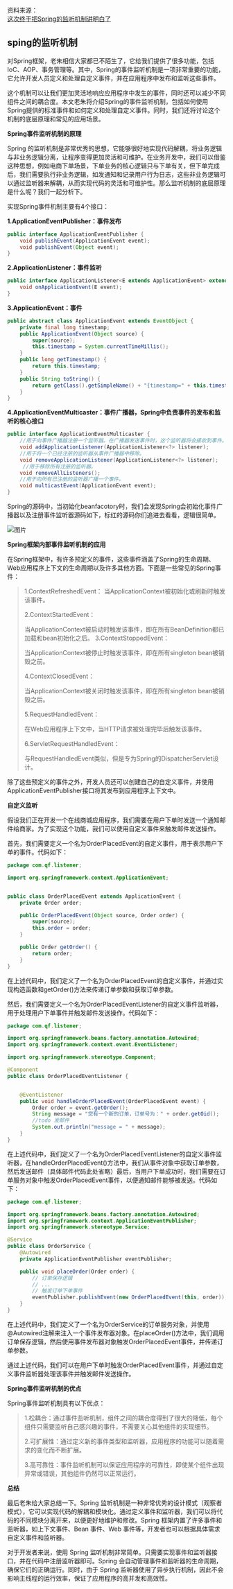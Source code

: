 资料来源：<br/>
[这次终于把Spring的监听机制讲明白了](https://mp.weixin.qq.com/s?__biz=MzUyMDAxMTE2Nw==&mid=2247510038&idx=1&sn=efeddd313e08e72f793763e539258100&chksm=f9f204e6ce858df01197380955a2d9e4eb253b13f75b84c24da6c8c47ad017d55af2721a98aa&scene=132#wechat_redirect)



## sping的监听机制

对Spring框架，老朱相信大家都已不陌生了，它给我们提供了很多功能，包括IoC、AOP、事务管理等。其中，Spring的事件监听机制是一项非常重要的功能，它允许开发人员定义和处理自定义事件，并在应用程序中发布和监听这些事件。

这个机制可以让我们更加灵活地响应应用程序中发生的事件，同时还可以减少不同组件之间的耦合度。本文老朱将介绍Spring的事件监听机制，包括如何使用Spring提供的标准事件和如何定义和处理自定义事件。同时，我们还将讨论这个机制的底层原理和常见的应用场景。

**Spring事件监听机制的原理**

Spring 的监听机制是非常优秀的思想，它能够很好地实现代码解耦，将业务逻辑与非业务逻辑分离，让程序变得更加灵活和可维护。在业务开发中，我们可以借鉴这种思想，例如电商下单场景，下单业务的核心逻辑只与下单有关，但下单完成后，我们需要执行非业务逻辑，如发通知和记录用户行为日志，这些非业务逻辑可以通过监听器来解耦，从而实现代码的灵活和可维护性。那么监听机制的底层原理是什么呢？我们一起分析下。

实现Spring事件机制主要有4个接口：

**1.ApplicationEventPublisher：事件发布**

```java
public interface ApplicationEventPublisher {
    void publishEvent(ApplicationEvent event);
    void publishEvent(Object event);
}
```



**2.ApplicationListener：事件监听**

```java
public interface ApplicationListener<E extends ApplicationEvent> extends EventListener {
    void onApplicationEvent(E event);
}
```



**3.ApplicationEvent：事件**

```java
public abstract class ApplicationEvent extends EventObject {
    private final long timestamp;
    public ApplicationEvent(Object source) {
        super(source);
        this.timestamp = System.currentTimeMillis();
    }
    public long getTimestamp() {
        return this.timestamp;
    }
    public String toString() {
        return getClass().getSimpleName() + "{timestamp=" + this.timestamp + ", source=" + getSource() + "}";
    }
}
```



**4.ApplicationEventMulticaster：事件广播器，Spring中负责事件的发布和监听的核心接口**

```java
public interface ApplicationEventMulticaster {
    //用于向事件广播器注册一个监听器。在广播器发送事件时，这个监听器将会接收到事件。
    void addApplicationListener(ApplicationListener<?> listener);
    //用于将一个已经注册的监听器从事件广播器中移除。
    void removeApplicationListener(ApplicationListener<?> listener);
     //用于移除所有注册的监听器。
    void removeAllListeners();
    //用于向所有已注册的监听器广播一个事件。
    void multicastEvent(ApplicationEvent event);
}
```



Spring的源码中，当初始化beanfacotory时，我们会发现Spring会初始化事件广播器以及注册事件监听器源码如下，标红的源码你们追进去看看，逻辑很简单。



![图片](img\dsafoejwie.png)


 **Spring框架内部事件监听机制的应用**



在Spring框架中，有许多预定义的事件，这些事件涵盖了Spring的生命周期、Web应用程序上下文的生命周期以及许多其他方面。下面是一些常见的Spring事件：

> 1.ContextRefreshedEvent：
> 当ApplicationContext被初始化或刷新时触发该事件。
>
> 2.ContextStartedEvent：
>
> 当ApplicationContext被启动时触发该事件，即在所有BeanDefinition都已加载和bean初始化之后。
> 3.ContextStoppedEvent：
>
> 当ApplicationContext被停止时触发该事件，即在所有singleton bean被销毁之前。
>
> 4.ContextClosedEvent：
>
> 当ApplicationContext被关闭时触发该事件，即在所有singleton bean被销毁之后。
>
> 5.RequestHandledEvent：
>
> 在Web应用程序上下文中，当HTTP请求被处理完毕后触发该事件。
>
> 6.ServletRequestHandledEvent：
>
> 与RequestHandledEvent类似，但是专为Spring的DispatcherServlet设计。

除了这些预定义的事件之外，开发人员还可以创建自己的自定义事件，并使用ApplicationEventPublisher接口将其发布到应用程序上下文中。

 **自定义监听**

假设我们正在开发一个在线商城应用程序，我们需要在用户下单时发送一个通知邮件给商家。为了实现这个功能，我们可以使用自定义事件来触发邮件发送操作。

首先，我们需要定义一个名为OrderPlacedEvent的自定义事件，用于表示用户下单的事件。代码如下：

```java
package com.qf.listener;

import org.springframework.context.ApplicationEvent;


public class OrderPlacedEvent extends ApplicationEvent {
    private Order order;

    public OrderPlacedEvent(Object source, Order order) {
        super(source);
        this.order = order;
    }

    public Order getOrder() {
        return order;
    }
}
```



在上述代码中，我们定义了一个名为OrderPlacedEvent的自定义事件，并通过实现构造函数和getOrder()方法来传递订单参数和获取订单参数。

然后，我们需要定义一个名为OrderPlacedEventListener的自定义事件监听器，用于处理用户下单事件并触发邮件发送操作。代码如下：

```java
package com.qf.listener;

import org.springframework.beans.factory.annotation.Autowired;
import org.springframework.context.event.EventListener;

import org.springframework.stereotype.Component;

@Component
public class OrderPlacedEventListener {


    @EventListener
    public void handleOrderPlacedEvent(OrderPlacedEvent event) {
        Order order = event.getOrder();
        String message = "您有一个新的订单，订单号为：" + order.getOid();
        //todo 发邮件
        System.out.println("message = " + message);
    }
}
```

在上述代码中，我们定义了一个名为OrderPlacedEventListener的自定义事件监听器，在handleOrderPlacedEvent()方法中，我们从事件对象中获取订单参数，然后发送邮件（具体邮件代码此处省略）最后，当用户下单成功时，我们需要在订单服务对象中触发OrderPlacedEvent事件，以便通知邮件能够被发送。代码如下：

```java
package com.qf.listener;

import org.springframework.beans.factory.annotation.Autowired;
import org.springframework.context.ApplicationEventPublisher;
import org.springframework.stereotype.Service;

@Service
public class OrderService {
    @Autowired
    private ApplicationEventPublisher eventPublisher;

    public void placeOrder(Order order) {
        // 订单保存逻辑
        // ...
        // 触发订单下单事件
        eventPublisher.publishEvent(new OrderPlacedEvent(this, order));
    }
}
```

在上述代码中，我们定义了一个名为OrderService的订单服务对象，并使用@Autowired注解来注入一个事件发布器对象。在placeOrder()方法中，我们调用订单保存逻辑，然后使用事件发布器对象触发OrderPlacedEvent事件，并传递订单参数。

通过上述代码，我们可以在用户下单时触发OrderPlacedEvent事件，并通过自定义事件监听器处理该事件并触发邮件发送操作。



 **Spring事件监听机制的优点**

Spring事件监听机制具有以下优点：

> 1.松耦合：通过事件监听机制，组件之间的耦合度得到了很大的降低，每个组件只需要监听自己感兴趣的事件，不需要关心其他组件的实现细节。
>
> 2.可扩展性：通过定义新的事件类型和监听器，应用程序的功能可以随着需求的变化而不断扩展。
>
> 3.高可靠性：事件监听机制可以保证应用程序的可靠性，即使某个组件出现异常或错误，其他组件仍然可以正常运行。

 **总结**

最后老朱给大家总结一下。Spring 监听机制是一种非常优秀的设计模式（观察者模式），它可以实现代码的解耦和模块化。通过定义事件和监听器，我们可以将代码的不同模块分离开来，以便更好地维护和修改。Spring 框架内置了许多事件和监听器，如上下文事件、Bean 事件、Web 事件等，开发者也可以根据具体需求自定义事件和监听器。

对于开发者来说，使用 Spring 监听机制非常简单。只需要实现事件和监听器接口，并在代码中注册监听器即可。Spring 会自动管理事件和监听器的生命周期，确保它们的正确运行。同时，由于 Spring 监听器使用了异步执行机制，因此不会影响主线程的运行效率，保证了应用程序的高并发和高效性。

